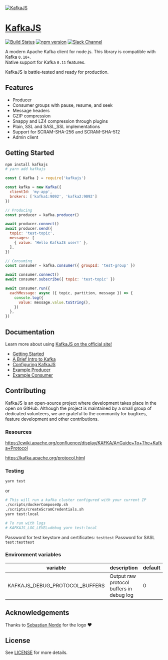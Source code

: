[![KafkaJS](https://raw.githubusercontent.com/tulios/kafkajs/master/logo.png)](https://kafka.js.org)

# [KafkaJS](https://kafka.js.org)

[![Build Status](https://travis-ci.org/tulios/kafkajs.svg?branch=master)](https://travis-ci.org/tulios/kafkajs)
[![npm version](https://badge.fury.io/js/kafkajs.svg)](https://badge.fury.io/js/kafkajs)
[![Slack Channel](https://kafkajs-slackin.herokuapp.com/badge.svg)](https://kafkajs-slackin.herokuapp.com/)


A modern Apache Kafka client for node.js. This library is compatible with Kafka `0.10+`.  
Native support for Kafka `0.11` features.

KafkaJS is battle-tested and ready for production.

## Features

- Producer
- Consumer groups with pause, resume, and seek
- Message headers
- GZIP compression
- Snappy and LZ4 compression through plugins
- Plain, SSL and SASL_SSL implementations
- Support for SCRAM-SHA-256 and SCRAM-SHA-512
- Admin client

## <a name="getting-started"></a> Getting Started

```sh
npm install kafkajs
# yarn add kafkajs
```

```javascript
const { Kafka } = require('kafkajs')

const kafka = new Kafka({
  clientId: 'my-app',
  brokers: ['kafka1:9092', 'kafka2:9092']
})

// Producing
const producer = kafka.producer()

await producer.connect()
await producer.send({
  topic: 'test-topic',
  messages: [
    { value: 'Hello KafkaJS user!' },
  ],
})

// Consuming
const consumer = kafka.consumer({ groupId: 'test-group' })

await consumer.connect()
await consumer.subscribe({ topic: 'test-topic' })

await consumer.run({
  eachMessage: async ({ topic, partition, message }) => {
    console.log({
      value: message.value.toString(),
    })
  },
})
```

## Documentation

Learn more about using [KafkaJS on the official site!](https://kafka.js.org)

- [Getting Started](https://kafka.js.org/docs/getting-started)
- [A Brief Intro to Kafka](https://kafka.js.org/docs/introduction)
- [Configuring KafkaJS](https://kafka.js.org/docs/configuration)
- [Example Producer](https://kafka.js.org/docs/producer-example)
- [Example Consumer](https://kafka.js.org/docs/consumer-example)

## <a name="contributing"></a> Contributing

KafkaJS is an open-source project where development takes place in the open on GitHub. Although the project is maintained by a small group of dedicated volunteers, we are grateful to the community for bugfixes, feature development and other contributions.

### <a name="contributing-resources"></a> Resources

https://cwiki.apache.org/confluence/display/KAFKA/A+Guide+To+The+Kafka+Protocol

https://kafka.apache.org/protocol.html


### <a name="contributing-testing"></a> Testing

```sh
yarn test
```

or

```sh
# This will run a kafka cluster configured with your current IP
./scripts/dockerComposeUp.sh
./scripts/createScramCredentials.sh
yarn test:local

# To run with logs
# KAFKAJS_LOG_LEVEL=debug yarn test:local
```

Password for test keystore and certificates: `testtest`
Password for SASL `test:testtest`

### <a name="environment-variables"></a> Environment variables

| variable                       | description                              | default |
| ------------------------------ | ---------------------------------------- | ------- |
| KAFKAJS_DEBUG_PROTOCOL_BUFFERS | Output raw protocol buffers in debug log | 0       |

## Acknowledgements

Thanks to [Sebastian Norde](https://github.com/sebastiannorde) for the logo ❤️

## License

See [LICENSE](https://github.com/tulios/kafkajs/blob/master/LICENSE) for more details.
